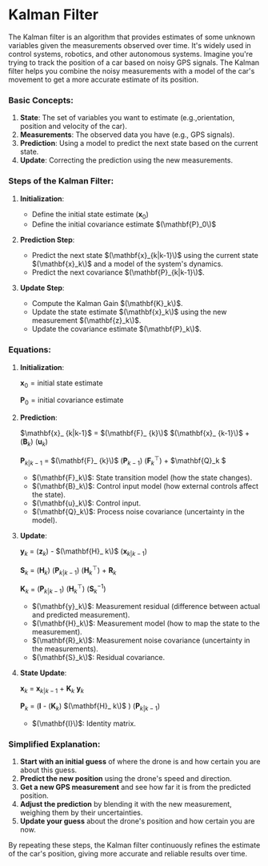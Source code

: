 # Kalman Filter #

The Kalman filter is an algorithm that provides estimates of some unknown variables given the measurements observed over time. It's widely used in control systems, robotics, and other autonomous systems. Imagine you're trying to track the position of a car based on noisy GPS signals. The Kalman filter helps you combine the noisy measurements with a model of the car's movement to get a more accurate estimate of its position.

### Basic Concepts:
1. **State**: The set of variables you want to estimate (e.g.,orientation, position and velocity of the car).
2. **Measurements**: The observed data you have (e.g., GPS signals).
3. **Prediction**: Using a model to predict the next state based on the current state.
4. **Update**: Correcting the prediction using the new measurements.

### Steps of the Kalman Filter:

1. **Initialization**:
   - Define the initial state estimate  $(\mathbf{x}_0)$
   - Define the initial covariance estimate $(\mathbf{P}_0\)$

2. **Prediction Step**:
   - Predict the next state $(\mathbf{x}_{k|k-1}\)$ using the current state $(\mathbf{x}_k\)$ and a model of the system's dynamics.
   - Predict the next covariance $(\mathbf{P}_{k|k-1}\)$.

3. **Update Step**:
   - Compute the Kalman Gain $(\mathbf{K}_k\)$.
   - Update the state estimate $(\mathbf{x}_k\)$ using the new measurement $(\mathbf{z}_k\)$.
   - Update the covariance estimate $(\mathbf{P}_k\)$.

### Equations:

1. **Initialization**:
  
   $\mathbf{x}_0 = \text{initial state estimate}$
  
   $\mathbf{P}_0 = \text{initial covariance estimate}$

2. **Prediction**:

   $\mathbf{x}_ {k|k-1}\$ = $(\mathbf{F}_ {k}\)$ $(\mathbf{x}_ {k-1}\)$ + $(\mathbf{B}_k)$ $(\mathbf{u}_k)$
       
   $\mathbf{P}_ {k|k-1}$ = $(\mathbf{F}_ {k}\)$ $(\mathbf{P}_{k-1})$ $(\mathbf{F}_k^\top)$ + $\mathbf{Q}_k $
   - $(\mathbf{F}_k\)$: State transition model (how the state changes).
   - $(\mathbf{B}_k\)$: Control input model (how external controls affect the state).
   - $(\mathbf{u}_k\)$: Control input.
   - $(\mathbf{Q}_k\)$: Process noise covariance (uncertainty in the model).

4. **Update**:

   $\mathbf{y}_ k$ = $(\mathbf{z}_ k)$ - $(\mathbf{H}_ k\)$ $(\mathbf{x}_{k|k-1})$
   
   $\mathbf{S}_ k$ = $(\mathbf{H}_ k)$ $(\mathbf{P}_ {k|k-1})$ $(\mathbf{H}_k^\top)$ + $\mathbf{R}_k$
   
   $\mathbf{K}_ k$ = $(\mathbf{P}_ {k|k-1})$ $(\mathbf{H}_k^\top)$ $(\mathbf{S}_k^{-1})$
  
   - $(\mathbf{y}_k\)$: Measurement residual (difference between actual and predicted measurement).
   - $(\mathbf{H}_k\)$: Measurement model (how to map the state to the measurement).
   - $(\mathbf{R}_k\)$: Measurement noise covariance (uncertainty in the measurements).
   - $(\mathbf{S}_k\)$: Residual covariance.

6. **State Update**:

   $\mathbf{x}_ k$ = $\mathbf{x}_{k|k-1}$ + $\mathbf{K}_k$ $\mathbf{y}_k$


   $\mathbf{P}_ k$ = ($\mathbf{I}$ - $(\mathbf{K}_ k)$ $(\mathbf{H}_ k\)$ ) $(\mathbf{P}_{k|k-1})$

   - $(\mathbf{I}\)$: Identity matrix.

### Simplified Explanation:

1. **Start with an initial guess** of where the drone is and how certain you are about this guess.
2. **Predict the new position** using the drone's speed and direction.
3. **Get a new GPS measurement** and see how far it is from the predicted position.
4. **Adjust the prediction** by blending it with the new measurement, weighing them by their uncertainties.
5. **Update your guess** about the drone's position and how certain you are now.

By repeating these steps, the Kalman filter continuously refines the estimate of the car's position, giving more accurate and reliable results over time.
